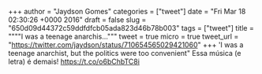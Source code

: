 
+++
author = "Jaydson Gomes"
categories = ["tweet"]
date = "Fri Mar 18 02:30:26 +0000 2016"
draft = false
slug = "650d09d44372c59ddfdfcb05ada823d46b78b003"
tags = ["tweet"]
title = """"I was a teenage anarchis..."""
tweet = true
micro = true
tweet_url = "https://twitter.com/jaydson/status/710654565029421060"
+++
'I was a teenage anarchist, but the politics were too convenient" Essa música (e letra) é demais! https://t.co/o6bChbTC8i
